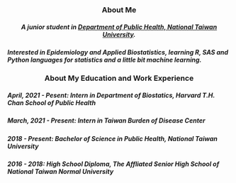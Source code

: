 <h3 align=center>About Me</h3>

<h5 align=center>A junior student in <a href="http://dph.ntu.edu.tw/web/index/index.jsp?lang=en">Department of Public Health, National Taiwan University</a>.</h5>
<h5 algin=center>Interested in Epidemiology and Applied Biostatistics, learning R, SAS and Python languages for statistics and a little bit machine learning.</h5>

<h3 align=center>About My Education and Work Experience</h3>
<h5 algin=center>April, 2021 - Pesent: Intern in Department of Biostatics, Harvard T.H. Chan School of Public Health</h5>
<h5 algin=center>March, 2021 - Present: Intern in Taiwan Burden of Disease Center</h5>
<h5 algin=center>2018 - Present: Bachelor of Science in Public Health, National Taiwan University</h5>
<h5 algin=center>2016 - 2018: High School Diploma, The Affliated Senior High School of National Taiwan Normal University</h5>
